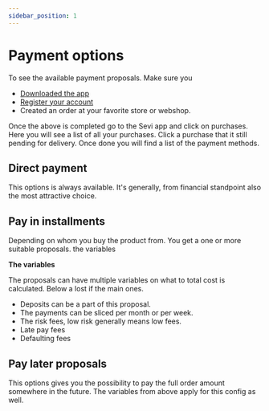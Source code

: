 ```yaml
---
sidebar_position: 1
---
```


# Payment options
To see the available payment proposals. Make sure you
- [Downloaded the app](https://sevi.io/app)
- [Register your account](/docs/tutorial-mobile/register) 
- Created an order at your favorite store or webshop. 

Once the above is completed go to the Sevi app and click on purchases. Here you will see a list of all your purchases. Click a purchase that it still pending for delivery. Once done you will find a list of the payment methods.


## Direct payment
This options is always available. It's generally, from financial standpoint also the most attractive choice. 

## Pay in installments
Depending on whom you buy the product from. You get a one or more suitable proposals. the variables 

**The variables**

The proposals can have multiple variables on what to total cost is calculated. Below a lost if the main ones.

- Deposits can be a part of this proposal.
- The payments can be sliced per month or per week.
- The risk fees, low risk generally means low fees.
- Late pay fees
- Defaulting fees


## Pay later proposals
This options gives you the possibility to pay the full order amount somewhere in the future. The variables from above apply for this config as well.


